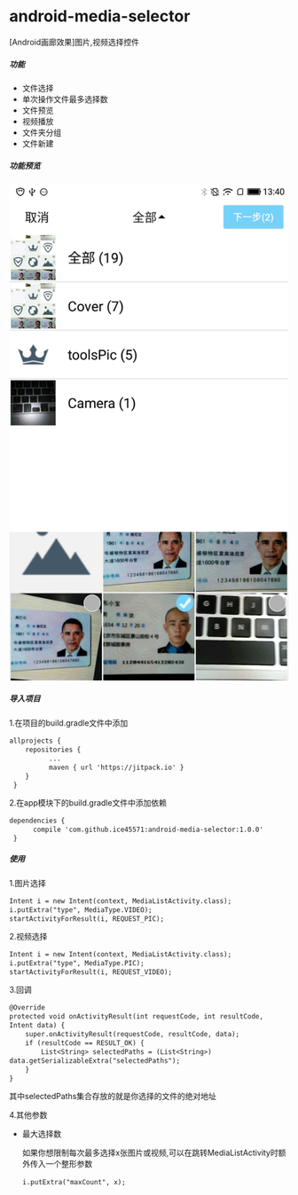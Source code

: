 # android-media-selector

\[Android画廊效果\]图片,视频选择控件

##### 功能
* 文件选择
* 单次操作文件最多选择数
* 文件预览
* 视频播放
* 文件夹分组
* 文件新建

##### 功能预览
![](/example/example.jpg)

##### 导入项目
1.在项目的build.gradle文件中添加
```
allprojects {
    repositories {
          ...
          maven { url 'https://jitpack.io' }
    }
 }
 ```
2.在app模块下的build.gradle文件中添加依赖
```
dependencies {
      compile 'com.github.ice45571:android-media-selector:1.0.0'
 }
```

##### 使用
1.图片选择
```
Intent i = new Intent(context, MediaListActivity.class);
i.putExtra("type", MediaType.VIDEO);
startActivityForResult(i, REQUEST_PIC);
```

2.视频选择
```
Intent i = new Intent(context, MediaListActivity.class);
i.putExtra("type", MediaType.PIC);
startActivityForResult(i, REQUEST_VIDEO);
```

3.回调
```
@Override
protected void onActivityResult(int requestCode, int resultCode, Intent data) {
    super.onActivityResult(requestCode, resultCode, data);
    if (resultCode == RESULT_OK) {
        List<String> selectedPaths = (List<String>) data.getSerializableExtra("selectedPaths");
    }
}
```
其中selectedPaths集合存放的就是你选择的文件的绝对地址

4.其他参数
* 最大选择数

    如果你想限制每次最多选择x张图片或视频,可以在跳转MediaListActivity时额外传入一个整形参数
    
    `i.putExtra("maxCount", x);`

